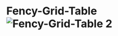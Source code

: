 # Fency-Grid-Table![Fency-Grid-Table 2](https://user-images.githubusercontent.com/111748257/202387561-5c2216a2-2586-471e-8158-5d2b98f66958.png)
